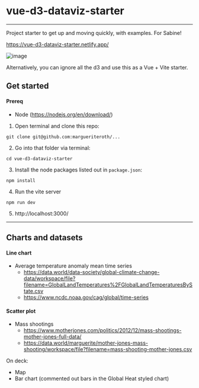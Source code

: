 # vue-d3-dataviz-starter
---
Project starter to get up and moving quickly, with examples. For Sabine!

https://vue-d3-dataviz-starter.netlify.app/

![image](https://user-images.githubusercontent.com/5288685/174090666-04c8567d-5072-4857-a976-1f0283c522c7.png)

Alternatively, you can ignore all the d3 and use this as a Vue + Vite starter.

## Get started

#### Prereq
* Node (https://nodejs.org/en/download/)

1. Open terminal and clone this repo:
```
git clone git@github.com:margueriteroth/...
```

2. Go into that folder via terminal:
```
cd vue-d3-dataviz-starter
```

3. Install the node packages listed out in `package.json`:
```
npm install
```

4. Run the vite server
```
npm run dev
```

5. http://localhost:3000/


---

## Charts and datasets


#### Line chart
- Average temperature anomaly mean time series
	- https://data.world/data-society/global-climate-change-data/workspace/file?filename=GlobalLandTemperatures%2FGlobalLandTemperaturesByState.csv
	- https://www.ncdc.noaa.gov/cag/global/time-series


#### Scatter plot
- Mass shootings
	-  https://www.motherjones.com/politics/2012/12/mass-shootings-mother-jones-full-data/
	-  https://data.world/marguerite/mother-jones-mass-shooting/workspace/file?filename=mass-shooting-mother-jones.csv



On deck:
- Map
- Bar chart (commented out bars in the Global Heat styled chart)
